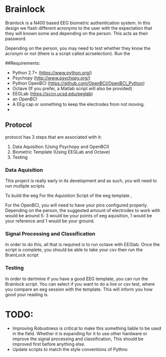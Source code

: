 # Brainlock

Brainlock is a N400 based EEG biometric authentication system. In this design we flash different acronyms to the user with the expectation that they will known some and depending on the person. This acts as their password. 

Depending on the person, you may need to test whether they know the acronym or not (there is a script called acrselection). Run the 

##Requirements: 
- Python 2.7+ (https://www.python.org/)
- Psychopy (http://www.psychopy.org/)
- Python OpenBCI (https://github.com/OpenBCI/OpenBCI_Python)
- Octave (If you prefer, a Matlab script will also be provided)  
- EEGLab (https://sccn.ucsd.edu/eeglab)
- an OpenBCI
- A EEg cap or something to keep the electrodes from not moving.
- 

## Protocol 

protocol has 3 steps that are associated with it:

1) Data Aquisition (Using Psychopy and OpenBCI)
2) Biometric Template (Using EEGLab and Octave)
3) Testing 



### Data Aquisition

This project is really early in its development and as such, you will need to run multiple scripts 

To build the eeg For the Aquisition Script of the eeg template , 

For the OpenBCI, you will need to have your pins configured properly. Depending on the person, the suggested amount of electrodes to work with would be around 5: 3 would be your points of eeg aquisition, 1 would be your reference and 1 would be your ground. 

### Signal Processing and Classification

In order to do this, all that is required is to run octave with EEGlab. Once the script is complete, you should be able to take your csv then run the BrainLock script


### Testing

In order to dertmine if you have a good EEG template, you can run the Brainlock script. You can select if you want to do a live or csv test, where you compare an eeg session with the template. This will inform you how good your reading is.

# TODO:

* Improving Robustness is critical to make this something liable to be used in the field. Whether it is expanding for it to use other hardware or improve the signal processing and classification, This should be improved first before anything else. 
* Update scripts to match the style conventions of Pythno

